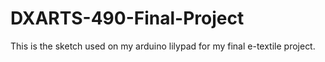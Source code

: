 # DXARTS-490-Final-Project
This is the sketch used on my arduino lilypad for my final e-textile project.
